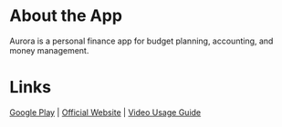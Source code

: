 # About the App
Aurora is a personal finance app for budget planning, accounting, and money management.
# Links
[Google Play](https://play.google.com/store/apps/details?id=tech.aurorafin.aurora) |
[Official Website](https://aurorafin.tech/) |
[Video Usage Guide](https://www.youtube.com/channel/UCv7HSAvYgXRpNxzhkIGejzw/playlists)
